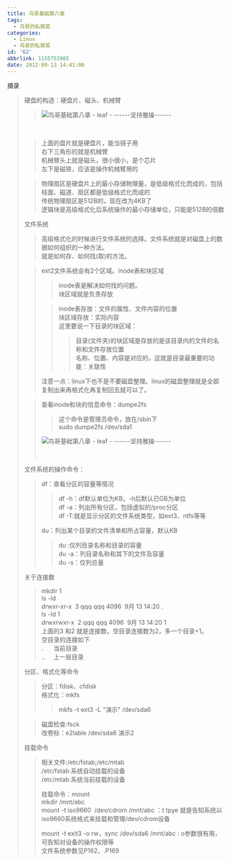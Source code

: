 ```yaml
---
title: 鸟哥基础第八章
tags:
  - 鸟哥的私房菜
categories:
  - Linux
  - 鸟哥的私房菜
id: '62'
abbrlink: 1155753965
date: 2012-09-13 14:41:00
---
```


摘录  

> 硬盘的构造：硬盘片、磁头、机械臂  
> 
> > ![鸟哥基础第八章 - leaf - ------坚持雅操------](http://img2.ph.126.net/q8nWPXT71-HKLbbzEIejMQ==/43910096384630452.jpg "鸟哥基础第八章 - leaf - ------坚持雅操------")
> 
>    
> 
> > 上面的盘片就是硬盘片，能当镜子用  
> > 右下三角形的就是机械臂  
> > 机械臂头上就是磁头，很小很小，是个芯片  
> > 左下是磁铁，应该是操作机械臂用的  
> 
>   
> 
> > 物理扇区是硬盘片上的最小存储物理量，是低级格式化而成的，包括柱面、磁道、扇区都是低级格式化而成的  
> > 传统物理扇区是512B的，现在改为4KB了  
> > 逻辑块是高级格式化后系统操作的最小存储单位，只能是512B的倍数  
> >   
> 
> 文件系统  
> 
> > 高级格式化的时候进行文件系统的选择。文件系统就是对磁盘上的数据如何组织的一种方法。  
> > 就是如何存、如何找(取)的方法。  
> >   
> 
> > ext2文件系统会有2个区域。inode表和块区域  
> > 
> > > inode表是解决如何找的问题。  
> > > 块区域就是负责存放  
> > 
> >   
> > 
> > > inode表存放：文件的属性、文件内容的位置  
> > > 块区域存放：实际内容  
> > > 这里要说一下目录的块区域：  
> > > 
> > > > 目录(文件夹)的块区域是存放的是该目录内的文件的名称和文件存放位置  
> > > > 名称、位置、内容是对应的，这就是目录最重要的功能：关联性  
> > > >   
> > 
> > 注意一点：linux下也不是不要磁盘整理。linux的磁盘整理就是全部复制出来再格式化再复制回去就可以了。  
> >   
> 
> > 查看inode和块的信息命令：dumpe2fs  
> > 
> > > 这个命令是管理员命令，放在/sbin下  
> > > sudo dumpe2fs /dev/sda1  
> > 
> > ![鸟哥基础第八章 - leaf - ------坚持雅操------](http://img6.ph.126.net/kd4xp39MuNM4RpVay0p3IA==/1317584366000404106.jpg "鸟哥基础第八章 - leaf - ------坚持雅操------")
> > 
> >    
> 
> 文件系统的操作命令：  
> 
> > df：查看分区的容量等情况  
> > 
> > > df -h：df默认单位为KB，-h后默认已GB为单位  
> > > df -a：列出所有分区，包括虚拟的/proc分区  
> > > df -T:就是显示分区的文件系统类型，如ext3、ntfs等等  
> > 
> > du：列出某个目录的文件清单和所占容量，默认KB  
> > 
> > > du :仅列目录名称和目录的容量  
> > > du -a：列目录名称和其下的文件及容量  
> > > du -s：仅列总量  
> 
>   
> 关于连接数  
> 
> > mkdir 1  
> > ls -ld  
> > drwxr-xr-x  3 qqq qqq 4096  9月 13 14:20 .  
> > ls -ld 1  
> > drwxrwxr-x  2 qqq qqq 4096  9月 13 14:20 1  
> > 上面的3 和2 就是连接数，空目录连接数为2，多一个目录+1。  
> > 空目录的连接如下  
> > .      当前目录  
> > ..     上一层目录  
> 
> >   
> 
> 分区、格式化等命令  
> 
> > 分区：fdisk、cfdisk  
> > 格式化：mkfs    
> > 
> > > mkfs -t ext3 -L "演示" /dev/sda6  
> 
> > 磁盘检查:fsck  
> > 改卷标：e2lable /dev/sda6 演示2  
> >   
> 
> 挂载命令  
> 
> > 相关文件:/etc/fstab;/etc/mtab  
> > /etc/fstab:系统自动挂载的设备  
> > /etc/mtab:系统当前挂载的设备  
> >   
> > 挂载命令：mount  
> > mkdir /mnt/abc  
> > mount -t iso9660  /dev/cdrom /mnt/abc ：t tpye 就是告知系统以iso9660系统格式来挂载和管理/dev/cdrom设备  
> >   
> > mount -t exit3 -o rw，sync /dev/sda6 /mnt/abc : o参数很有用，可告知对设备的操作权限等  
> > 文件系统参数见P162，.P169  
> >